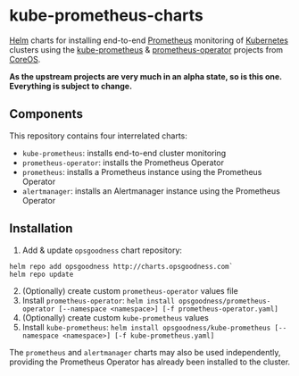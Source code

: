 # kube-prometheus-charts

[Helm](http://helm.sh/) charts for installing end-to-end [Prometheus](https://prometheus.io/) monitoring of [Kubernetes](https://kubernetes.io/) clusters using the [kube-prometheus](https://github.com/coreos/kube-prometheus) & [prometheus-operator](https://github.com/coreos/prometheus-operator) projects from [CoreOS](https://coreos.com/).

**As the upstream projects are very much in an alpha state, so is this one. Everything is subject to change.**

## Components
This repository contains four interrelated charts:
- `kube-prometheus`: installs end-to-end cluster monitoring
- `prometheus-operator`: installs the Prometheus Operator
- `prometheus`: installs a Prometheus instance using the Prometheus Operator
- `alertmanager`: installs an Alertmanager instance using the Prometheus Operator

## Installation
1. Add & update `opsgoodness` chart repository:
  ```console
  helm repo add opsgoodness http://charts.opsgoodness.com`
  helm repo update
  ```
2. (Optionally) create custom `prometheus-operator` values file
3. Install `prometheus-operator`: `helm install opsgoodness/prometheus-operator [--namespace <namespace>] [-f prometheus-operator.yaml]`
4. (Optionally) create custom `kube-prometheus` values
5. Install `kube-prometheus`: `helm install opsgoodness/kube-prometheus [--namespace <namespace>] [-f kube-prometheus.yaml]`

The `prometheus` and `alertmanager` charts may also be used independently, providing the Prometheus Operator has already been installed to the cluster.
